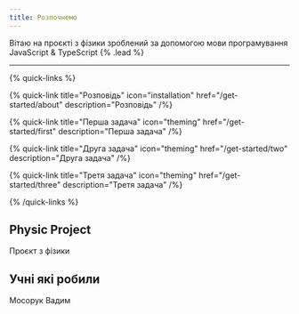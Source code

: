 ```yaml
---
title: Розпочнемо
---
```


Вітаю на проєкті з фізики зроблений за допомогою мови програмування JavaScript & TypeScript {% .lead %}

---

{% quick-links %}

{% quick-link title="Розповідь" icon="installation" href="/get-started/about" description="Розповідь" /%}


{% quick-link title="Перша задача" icon="theming" href="/get-started/first" description="Перша задача" /%}

{% quick-link title="Друга задача" icon="theming" href="/get-started/two" description="Друга задача" /%}

{% quick-link title="Третя задача" icon="theming" href="/get-started/three" description="Третя задача" /%}

{% /quick-links %}

## Physic Project
Проєкт з фізики

## Учні які робили
Мосорук Вадим




